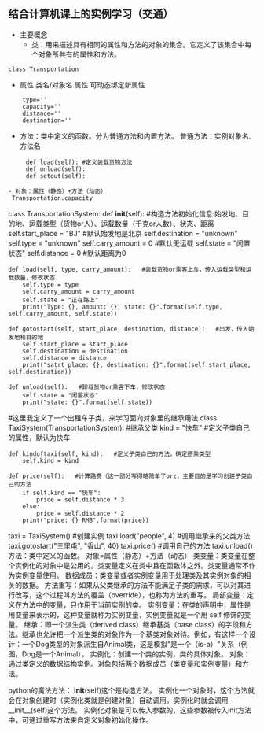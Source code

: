 ## 结合计算机课上的实例学习（交通）
- 主要概念
  - 类：用来描述具有相同的属性和方法的对象的集合。它定义了该集合中每个对象所共有的属性和方法。
```  
class Transportation

```
   - 属性 类名/对象名.属性 可动态绑定新属性
``` 
    type=''
    capacity=''
    distance=''
    destination=''
```
     
   - 方法：类中定义的函数。分为普通方法和内置方法。
     普通方法：实例对象名.方法名
```
     def load(self): #定义装载货物方法
     def unload(self):
     def setout(self):     
```
     
    - 对象：属性（静态）+方法（动态）
     Transportation.capacity
class TransportationSystem:
	def __init__(self):   #构造方法初始化信息:始发地、目的地、运载类型（货物or人）、运载数量（千克or人数）、状态、距离
		self.start_place = "BJ"   #默认始发地是北京
		self.destination = "unknown"
		self.type = "unknown"
		self.carry_amount = 0   #默认无运载
		self.state = "闲置状态"
		self.distance = 0   #默认距离为0

	def load(self, type, carry_amount):   #装载货物or乘客上车，传入运载类型和运载数量，修改状态
		self.type = type
		self.carry_amount = carry_amount
		self.state = "正在路上"
		print("Type: {}, amount: {}, state: {}".format(self.type, self.carry_amount, self.state))

	def gotostart(self, start_place, destination, distance):   #出发，传入始发地和目的地
		self.start_place = start_place
		self.destination = destination
		self.distance = distance
		print("satrt_place: {}, destination: {}".format(self.start_place, self.destination))

	def unload(self):   #卸载货物or乘客下车，修改状态
		self.state = "闲置状态"
		print("state: {}".format(self.state))

#这里我定义了一个出租车子类，来学习面向对象里的继承用法
class TaxiSystem(TransportationSystem):   #继承父类
	kind = "快车"   #定义子类自己的属性，默认为快车

	def kindoftaxi(self, kind):   #定义子类自己的方法，确定搭乘类型
		self.kind = kind

	def price(self):   #计算路费（这一部分写得略简单了orz，主要目的是学习创建子类自己的方法
		if self.kind == "快车":
			price = self.distance * 3
		else:
			price = self.distance * 2
		print("price: {} RMB".format(price))

taxi = TaxiSystem()   #创建实例
taxi.load("people", 4)   #调用继承来的父类方法
taxi.gotostart("三里屯", "香山", 40)
taxi.price()   #调用自己的方法
taxi.unload()
方法：类中定义的函数。
对象=属性（静态）+方法（动态）
类变量：类变量在整个实例化的对象中是公用的。类变量定义在类中且在函数体之外。类变量通常不作为实例变量使用。
数据成员：类变量或者实例变量用于处理类及其实例对象的相关的数据。
方法重写：如果从父类继承的方法不能满足子类的需求，可以对其进行改写，这个过程叫方法的覆盖（override），也称为方法的重写。
局部变量：定义在方法中的变量，只作用于当前实例的类。
实例变量：在类的声明中，属性是用变量来表示的，这种变量就称为实例变量，实例变量就是一个用 self 修饰的变量。
继承：即一个派生类（derived class）继承基类（base class）的字段和方法。继承也允许把一个派生类的对象作为一个基类对象对待。例如，有这样一个设计：一个Dog类型的对象派生自Animal类，这是模拟"是一个（is-a）"关系（例图，Dog是一个Animal）。
实例化：创建一个类的实例，类的具体对象。
对象：通过类定义的数据结构实例。对象包括两个数据成员（类变量和实例变量）和方法。

python的魔法方法：
__init__(self)这个是构造方法。
实例化一个对象时，这个方法就会在对象创建时（实例化类就是创建对象）自动调用。实例化时就会调用__init__(self)这个方法。
实例化对象是可以传入参数的，这些参数被传入init方法中，可通过重写方法来自定义对象初始化操作。
